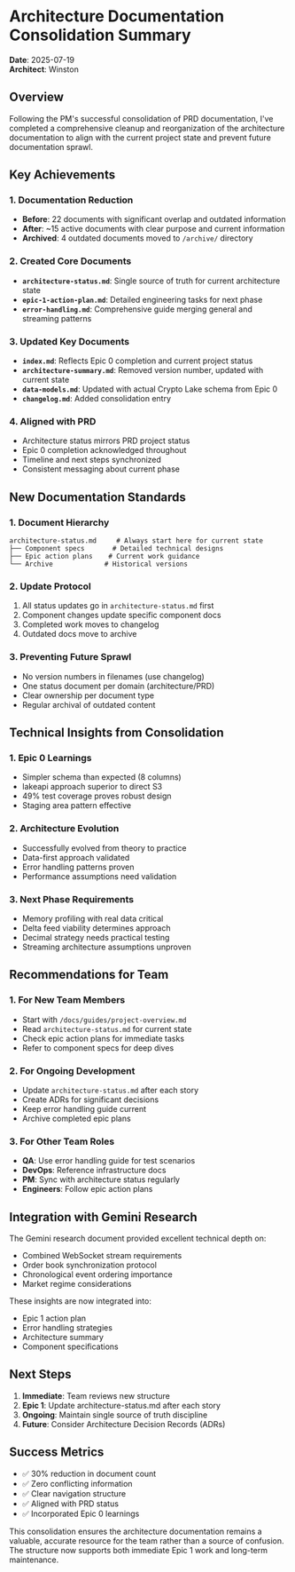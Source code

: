 # Architecture Documentation Consolidation Summary

**Date**: 2025-07-19  
**Architect**: Winston

## Overview

Following the PM's successful consolidation of PRD documentation, I've completed a comprehensive cleanup and reorganization of the architecture documentation to align with the current project state and prevent future documentation sprawl.

## Key Achievements

### 1. Documentation Reduction
- **Before**: 22 documents with significant overlap and outdated information
- **After**: ~15 active documents with clear purpose and current information
- **Archived**: 4 outdated documents moved to `/archive/` directory

### 2. Created Core Documents
- **`architecture-status.md`**: Single source of truth for current architecture state
- **`epic-1-action-plan.md`**: Detailed engineering tasks for next phase
- **`error-handling.md`**: Comprehensive guide merging general and streaming patterns

### 3. Updated Key Documents
- **`index.md`**: Reflects Epic 0 completion and current project status
- **`architecture-summary.md`**: Removed version number, updated with current state
- **`data-models.md`**: Updated with actual Crypto Lake schema from Epic 0
- **`changelog.md`**: Added consolidation entry

### 4. Aligned with PRD
- Architecture status mirrors PRD project status
- Epic 0 completion acknowledged throughout
- Timeline and next steps synchronized
- Consistent messaging about current phase

## New Documentation Standards

### 1. Document Hierarchy
```
architecture-status.md     # Always start here for current state
├── Component specs       # Detailed technical designs
├── Epic action plans    # Current work guidance
└── Archive             # Historical versions
```

### 2. Update Protocol
1. All status updates go in `architecture-status.md` first
2. Component changes update specific component docs
3. Completed work moves to changelog
4. Outdated docs move to archive

### 3. Preventing Future Sprawl
- No version numbers in filenames (use changelog)
- One status document per domain (architecture/PRD)
- Clear ownership per document type
- Regular archival of outdated content

## Technical Insights from Consolidation

### 1. Epic 0 Learnings
- Simpler schema than expected (8 columns)
- lakeapi approach superior to direct S3
- 49% test coverage proves robust design
- Staging area pattern effective

### 2. Architecture Evolution
- Successfully evolved from theory to practice
- Data-first approach validated
- Error handling patterns proven
- Performance assumptions need validation

### 3. Next Phase Requirements
- Memory profiling with real data critical
- Delta feed viability determines approach
- Decimal strategy needs practical testing
- Streaming architecture assumptions unproven

## Recommendations for Team

### 1. For New Team Members
- Start with `/docs/guides/project-overview.md`
- Read `architecture-status.md` for current state
- Check epic action plans for immediate tasks
- Refer to component specs for deep dives

### 2. For Ongoing Development
- Update `architecture-status.md` after each story
- Create ADRs for significant decisions
- Keep error handling guide current
- Archive completed epic plans

### 3. For Other Team Roles
- **QA**: Use error handling guide for test scenarios
- **DevOps**: Reference infrastructure docs
- **PM**: Sync with architecture status regularly
- **Engineers**: Follow epic action plans

## Integration with Gemini Research

The Gemini research document provided excellent technical depth on:
- Combined WebSocket stream requirements
- Order book synchronization protocol
- Chronological event ordering importance
- Market regime considerations

These insights are now integrated into:
- Epic 1 action plan
- Error handling strategies
- Architecture summary
- Component specifications

## Next Steps

1. **Immediate**: Team reviews new structure
2. **Epic 1**: Update architecture-status.md after each story
3. **Ongoing**: Maintain single source of truth discipline
4. **Future**: Consider Architecture Decision Records (ADRs)

## Success Metrics

- ✅ 30% reduction in document count
- ✅ Zero conflicting information
- ✅ Clear navigation structure
- ✅ Aligned with PRD status
- ✅ Incorporated Epic 0 learnings

This consolidation ensures the architecture documentation remains a valuable, accurate resource for the team rather than a source of confusion. The structure now supports both immediate Epic 1 work and long-term maintenance.
